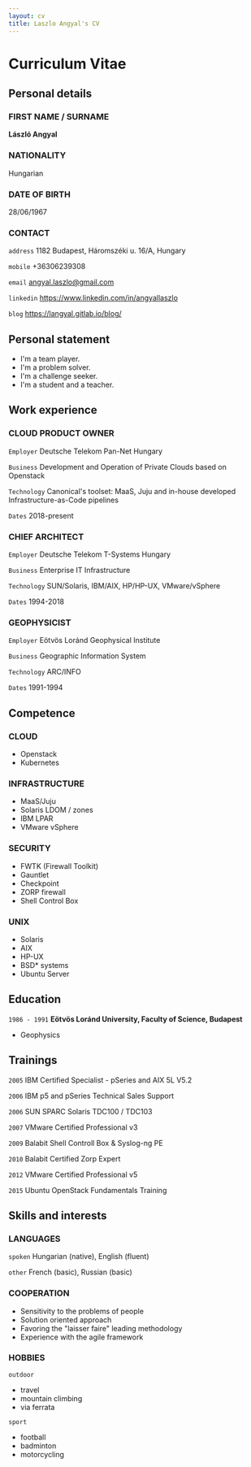 ```yaml
---
layout: cv
title: Laszlo Angyal's CV
---
```

# Curriculum Vitae

## Personal details

### FIRST NAME / SURNAME
__László Angyal__

### NATIONALITY
Hungarian

### DATE OF BIRTH
28/06/1967

### CONTACT
`address`
1182 Budapest, Háromszéki u. 16/A, Hungary

`mobile`
+36306239308

`email`
<a href="angyal.laszlo@gmail.com">angyal.laszlo@gmail.com</a>

`linkedin`
<a href="https://www.linkedin.com/in/angyallaszlo">https://www.linkedin.com/in/angyallaszlo</a>

`blog`
<a href="https://langyal.gitlab.io/blog/">https://langyal.gitlab.io/blog/</a>

## Personal statement

- I'm a team player.
- I'm a problem solver.
- I'm a challenge seeker.
- I'm a student and a teacher.

## Work experience

### CLOUD PRODUCT OWNER
`Employer`
Deutsche Telekom Pan-Net Hungary

`Business`
Development and Operation of Private Clouds based on Openstack

`Technology`
Canonical's toolset: MaaS, Juju and in-house developed Infrastructure-as-Code pipelines

`Dates`
2018-present

### CHIEF ARCHITECT
`Employer`
Deutsche Telekom T-Systems Hungary

`Business`
Enterprise IT Infrastructure

`Technology`
SUN/Solaris, IBM/AIX, HP/HP-UX, VMware/vSphere

`Dates`
1994-2018

### GEOPHYSICIST
`Employer`
Eötvös Loránd Geophysical Institute

`Business`
Geographic Information System

`Technology`
ARC/INFO

`Dates`
1991-1994

## Competence

### CLOUD
- Openstack
- Kubernetes

### INFRASTRUCTURE
- MaaS/Juju
- Solaris LDOM / zones
- IBM LPAR
- VMware vSphere

### SECURITY
- FWTK (Firewall Toolkit)
- Gauntlet
- Checkpoint
- ZORP firewall
- Shell Control Box

### UNIX
- Solaris
- AIX
- HP-UX
- BSD* systems
- Ubuntu Server

## Education

`1986 - 1991`
__Eötvös Loránd University, Faculty of Science, Budapest__
- Geophysics

## Trainings

`2005`
IBM Certified Specialist - pSeries and AIX 5L V5.2

`2006`
IBM p5 and pSeries Technical Sales Support

`2006`
SUN SPARC Solaris TDC100 / TDC103

`2007`
VMware Certified Professional v3

`2009`
Balabit Shell Controll Box & Syslog-ng PE

`2010`
Balabit Certified Zorp Expert

`2012`
VMware Certified Professional v5

`2015`
Ubuntu OpenStack Fundamentals Training

## Skills and interests

### LANGUAGES

`spoken`
Hungarian (native), English (fluent)

`other`
French (basic), Russian (basic)

### COOPERATION

- Sensitivity to the problems of people
- Solution oriented approach
- Favoring the "laisser faire" leading methodology
- Experience with the agile framework

### HOBBIES
`outdoor`
- travel
- mountain climbing
- via ferrata

`sport`
- football
- badminton
- motorcycling

<!-- ### Footer

Last updated: July 2021 -->

